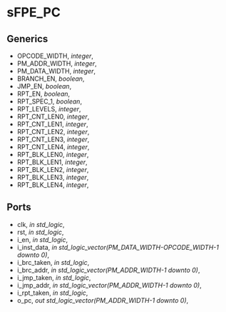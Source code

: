 # sFPE_PC

## Generics
*	OPCODE_WIDTH, *integer*,
*	PM_ADDR_WIDTH, *integer*,
*	PM_DATA_WIDTH, *integer*,
*	BRANCH_EN, *boolean*,
*	JMP_EN, *boolean*,
*	RPT_EN, *boolean*,
*	RPT_SPEC_1, *boolean*,
*	RPT_LEVELS, *integer*,
*	RPT_CNT_LEN0, *integer*,
*	RPT_CNT_LEN1, *integer*,
*	RPT_CNT_LEN2, *integer*,
*	RPT_CNT_LEN3, *integer*,
*	RPT_CNT_LEN4, *integer*,
*	RPT_BLK_LEN0, *integer*,
*	RPT_BLK_LEN1, *integer*,
*	RPT_BLK_LEN2, *integer*,
*	RPT_BLK_LEN3, *integer*,
*	RPT_BLK_LEN4, *integer*,

## Ports
*	clk, *in std_logic*,
*	rst, *in std_logic*,
*	i_en, *in std_logic*,
*	i_inst_data, *in std_logic_vector(PM_DATA_WIDTH-OPCODE_WIDTH-1 downto 0)*,
*	i_brc_taken, *in std_logic*,
*	i_brc_addr, *in std_logic_vector(PM_ADDR_WIDTH-1 downto 0)*,
*	i_jmp_taken, *in std_logic*,
*	i_jmp_addr, *in std_logic_vector(PM_ADDR_WIDTH-1 downto 0)*,
*	i_rpt_taken, *in std_logic*,
*	o_pc, *out std_logic_vector(PM_ADDR_WIDTH-1 downto 0)*,
